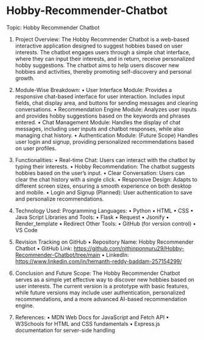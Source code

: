 # Hobby-Recommender-Chatbot
Topic: Hobby Recommender Chatbot
1.	Project Overview:
 The Hobby Recommender Chatbot is a web-based interactive application designed to suggest hobbies based on user interests. The chatbot engages users through a simple chat interface, where they can input their interests, and in return, receive personalized hobby suggestions. The chatbot aims to help users discover new hobbies and activities, thereby promoting self-discovery and personal growth.

2.	Module-Wise Breakdown:
•	User Interface Module: Provides a responsive chat-based interface for user interaction. Includes input fields, chat display area, and buttons for sending messages and clearing conversations.
•	Recommendation Engine Module: Analyzes user inputs and provides hobby suggestions based on the keywords and phrases entered.
•	Chat Management Module: Handles the display of chat messages, including user inputs and chatbot responses, while also managing chat history.
•	Authentication Module: (Future Scope) Handles user login and signup, providing personalized recommendations based on user profiles.

3.	Functionalities:
•	Real-time Chat: Users can interact with the chatbot by typing their interests.
•	Hobby Recommendation: The chatbot suggests hobbies based on the user’s input.
•	Clear Conversation: Users can clear the chat history with a single click.
•	Responsive Design: Adapts to different screen sizes, ensuring a smooth experience on both desktop and mobile.
•	Login and Signup (Planned): User authentication to save and personalize recommendations.

4.	Technology Used:
Programming Languages:
•	Python 
•	HTML
•	CSS
•	Java Script
Libraries and Tools:
•	Flask
•	Request
•	Jsonify
•	Render_template
•	Redirect 
 Other Tools:
•	GitHub (for version control)
•	VS Code

5.	Revision Tracking on GitHub
•	Repository Name: Hobby Recommender Chatbot
•	GitHub Link: https://github.com/nithinponnuru29/Hobby-Recommender-Chatbot/tree/main
•	LinkedIn: https://www.linkedin.com/in/hemanth-reddy-baddam-257154299/
6.	Conclusion and Future Scope: 
The Hobby Recommender Chatbot serves as a simple yet effective way to discover new hobbies based on user interests. The current version is a prototype with basic features, while future versions may include user authentication, personalized recommendations, and a more advanced AI-based recommendation engine.
7.	References:
•	MDN Web Docs for JavaScript and Fetch API
•	W3Schools for HTML and CSS fundamentals
•	Express.js documentation for server-side handling
